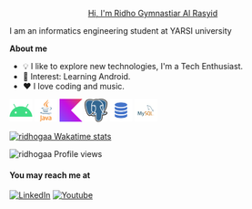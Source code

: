 <p align="center"><a href="https://github.com/ridhogaa">Hi, I'm Ridho Gymnastiar Al Rasyid</a></p>

I am an informatics engineering student at YARSI university 

**About me**

- 💡 I like to explore new technologies, I'm a Tech Enthusiast.
- 🔭 Interest: Learning Android.
- ❤️ I love coding and music.

<code><img height="40" alt="android" src="https://raw.githubusercontent.com/github/explore/8baf984947f4d9c32006bd03fa4c51ff91aadf8d/topics/android/android.png"></code>
<code><img height="40" alt="java" src="https://raw.githubusercontent.com/github/explore/5b3600551e122a3277c2c5368af2ad5725ffa9a1/topics/java/java.png"></code>
<code><img height="40" alt="kotlin" src="https://raw.githubusercontent.com/github/explore/4479d2a2c854198cb00160f8593519c14dc3b905/topics/kotlin/kotlin.png"></code>
<code><img height="40" alt="postgresql" src="https://raw.githubusercontent.com/github/explore/80688e429a7d4ef2fca1e82350fe8e3517d3494d/topics/postgresql/postgresql.png"></code>
<code><img height="40" alt="sql" src="https://raw.githubusercontent.com/github/explore/80688e429a7d4ef2fca1e82350fe8e3517d3494d/topics/sql/sql.png"></code>
<code><img height="40" alt="mysql" src="https://raw.githubusercontent.com/github/explore/80688e429a7d4ef2fca1e82350fe8e3517d3494d/topics/mysql/mysql.png"></code>

[![ridhogaa Wakatime stats](https://github-readme-stats.vercel.app/api/top-langs/?username=ridhogaa&layout=compact&theme=react)](https://github.com/anuraghazra/github-readme-stats)

![ridhogaa Profile views](https://komarev.com/ghpvc/?username=ridhogaa&color=blue&style=flat&label=Profile+views)

#### You may reach me at
[![LinkedIn](https://img.shields.io/badge/-LinkedIn-0077B5?style=for-the-badge&logo=linkedin)](https://www.linkedin.com/in/ridhogaa/)
[![Youtube](https://img.shields.io/badge/-Youtube-FF0000?style=for-the-badge&logo=youtube&logoColor=white)](https://www.youtube.com/channel/UCXm6Hu7yXXMiznw_v5anMUg)

